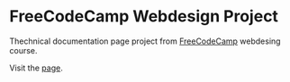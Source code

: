 # FreeCodeCamp Webdesign Project
Thechnical documentation page project from [FreeCodeCamp](https://www.freecodecamp.org/) webdesing course.

Visit the [page](https://josedaking.github.io/FreeCodeCamp-Portfolio-Page/.). 